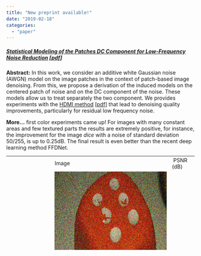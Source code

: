 ```yaml
---
title: "New preprint available!"
date: "2019-02-18"
categories: 
  - "paper"
---
```


##### [Statistical Modeling of the Patches DC Component for Low-Frequency Noise Reduction](https://hal.archives-ouvertes.fr/hal-02024205) \[[pdf](https://houdard.wp.imt.fr/files/2019/02/2019_modeling_HAL-1.pdf)\]

**Abstract:** In this work, we consider an additive white Gaussian noise (AWGN) model on the image patches in the context of patch-based image denoising. From this, we propose a derivation of the induced models on the centered patch of noise and on the DC component of the noise. These models allow us to treat separately the two component. We provides experiments with the [HDMI method](https://houdard.wp.imt.fr/recherche/hdmi/) \[[pdf](https://hal.archives-ouvertes.fr/hal-01544249v3/document)\] that lead to denoising quality improvements, particularly for residual low frequency noise.

**More...** first color experiments came up! For images with many constant areas and few textured parts the results are extremely positive, for instance, the improvement for the image _dice_ with a noise of standard deviation 50/255, is up to 0.25dB. The final result is even better than the recent deep learning method FFDNet.

<table style="height: 252px" width="566" cellspacing="»0″" cellpadding="»0″"><tbody><tr><td></td><td>Image</td><td>&nbsp;PSNR (dB)</td></tr><tr><td><em><strong>Noisy</strong></em></td><td><a href="https://houdard.wp.imt.fr/files/2019/02/dice_noisy_50.png"><img class="aligncenter size-full wp-image-266" src="images/dice_noisy_50.png" alt="" width="704" height="469"></a></td><td>-</td></tr><tr><td><em><strong>HDMI [<a href="https://hal.archives-ouvertes.fr/hal-01544249v3/document">pdf</a>]</strong></em></td><td><a href="https://houdard.wp.imt.fr/files/2019/02/dice_random50_imgd.png"><img class="aligncenter size-full wp-image-267" src="images/dice_random50_imgd.png" alt="" width="704" height="469"></a></td><td>36.47 dB</td></tr><tr><td><em><strong>HDMI + DC component</strong></em></td><td><a href="https://houdard.wp.imt.fr/files/2019/02/stdv50_K30_K50_debruitage_std_dice.png"><img class="aligncenter size-full wp-image-265" src="images/stdv50_K30_K50_debruitage_std_dice.png" alt="" width="704" height="469"></a></td><td>36.90 dB</td></tr><tr><td><em><strong>FFDNet [<a href="http://www.ipol.im/pub/art/2019/231/">demo</a>]</strong></em></td><td><a href="https://houdard.wp.imt.fr/files/2019/02/dice_50ffdnet3686.png"><img class="aligncenter size-full wp-image-268" src="images/dice_50ffdnet3686.png" alt="" width="704" height="469"></a></td><td>36.72 dB</td></tr></tbody></table>
